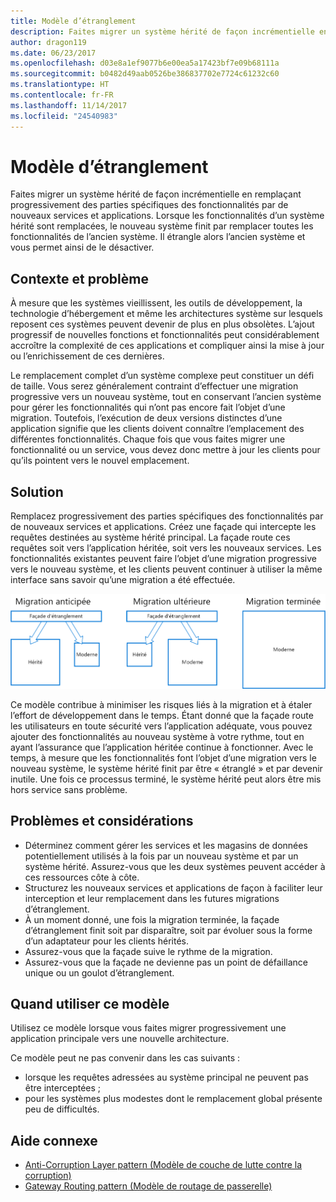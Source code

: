 ```yaml
---
title: Modèle d’étranglement
description: Faites migrer un système hérité de façon incrémentielle en remplaçant progressivement des parties spécifiques des fonctionnalités par de nouveaux services et applications.
author: dragon119
ms.date: 06/23/2017
ms.openlocfilehash: d03e8a1ef9077b6e00ea5a17423bf7e09b68111a
ms.sourcegitcommit: b0482d49aab0526be386837702e7724c61232c60
ms.translationtype: HT
ms.contentlocale: fr-FR
ms.lasthandoff: 11/14/2017
ms.locfileid: "24540983"
---
```

# <a name="strangler-pattern"></a>Modèle d’étranglement

Faites migrer un système hérité de façon incrémentielle en remplaçant progressivement des parties spécifiques des fonctionnalités par de nouveaux services et applications. Lorsque les fonctionnalités d’un système hérité sont remplacées, le nouveau système finit par remplacer toutes les fonctionnalités de l’ancien système. Il étrangle alors l’ancien système et vous permet ainsi de le désactiver. 

## <a name="context-and-problem"></a>Contexte et problème

À mesure que les systèmes vieillissent, les outils de développement, la technologie d’hébergement et même les architectures système sur lesquels reposent ces systèmes peuvent devenir de plus en plus obsolètes. L’ajout progressif de nouvelles fonctions et fonctionnalités peut considérablement accroître la complexité de ces applications et compliquer ainsi la mise à jour ou l’enrichissement de ces dernières.

Le remplacement complet d’un système complexe peut constituer un défi de taille. Vous serez généralement contraint d’effectuer une migration progressive vers un nouveau système, tout en conservant l’ancien système pour gérer les fonctionnalités qui n’ont pas encore fait l’objet d’une migration. Toutefois, l’exécution de deux versions distinctes d’une application signifie que les clients doivent connaître l’emplacement des différentes fonctionnalités. Chaque fois que vous faites migrer une fonctionnalité ou un service, vous devez donc mettre à jour les clients pour qu’ils pointent vers le nouvel emplacement.

## <a name="solution"></a>Solution

Remplacez progressivement des parties spécifiques des fonctionnalités par de nouveaux services et applications. Créez une façade qui intercepte les requêtes destinées au système hérité principal. La façade route ces requêtes soit vers l’application héritée, soit vers les nouveaux services. Les fonctionnalités existantes peuvent faire l’objet d’une migration progressive vers le nouveau système, et les clients peuvent continuer à utiliser la même interface sans savoir qu’une migration a été effectuée.

![](./_images/strangler.png)  

Ce modèle contribue à minimiser les risques liés à la migration et à étaler l’effort de développement dans le temps. Étant donné que la façade route les utilisateurs en toute sécurité vers l’application adéquate, vous pouvez ajouter des fonctionnalités au nouveau système à votre rythme, tout en ayant l’assurance que l’application héritée continue à fonctionner. Avec le temps, à mesure que les fonctionnalités font l’objet d’une migration vers le nouveau système, le système hérité finit par être « étranglé » et par devenir inutile. Une fois ce processus terminé, le système hérité peut alors être mis hors service sans problème.

## <a name="issues-and-considerations"></a>Problèmes et considérations

- Déterminez comment gérer les services et les magasins de données potentiellement utilisés à la fois par un nouveau système et par un système hérité. Assurez-vous que les deux systèmes peuvent accéder à ces ressources côte à côte.
- Structurez les nouveaux services et applications de façon à faciliter leur interception et leur remplacement dans les futures migrations d’étranglement.
- À un moment donné, une fois la migration terminée, la façade d’étranglement finit soit par disparaître, soit par évoluer sous la forme d’un adaptateur pour les clients hérités.
- Assurez-vous que la façade suive le rythme de la migration.
- Assurez-vous que la façade ne devienne pas un point de défaillance unique ou un goulot d’étranglement.

## <a name="when-to-use-this-pattern"></a>Quand utiliser ce modèle

Utilisez ce modèle lorsque vous faites migrer progressivement une application principale vers une nouvelle architecture.

Ce modèle peut ne pas convenir dans les cas suivants :

- lorsque les requêtes adressées au système principal ne peuvent pas être interceptées ;
- pour les systèmes plus modestes dont le remplacement global présente peu de difficultés.

## <a name="related-guidance"></a>Aide connexe

- [Anti-Corruption Layer pattern (Modèle de couche de lutte contre la corruption)](./anti-corruption-layer.md)
- [Gateway Routing pattern (Modèle de routage de passerelle)](./gateway-routing.md)


 

